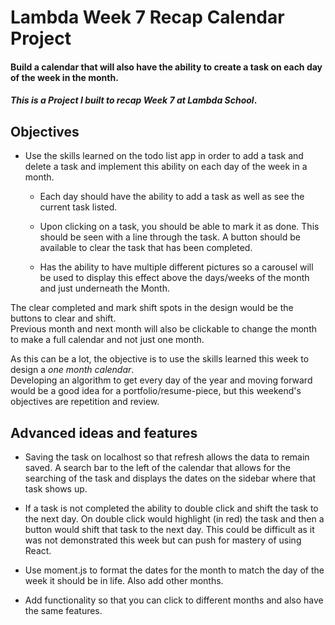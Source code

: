 # Lambda Week 7 Recap Calendar Project

#### Build a calendar that will also have the ability to create a task on each day of the week in the month.

#### *This is a Project I built to recap Week 7 at Lambda School*.

## Objectives

- Use the skills learned on the todo list app in order to add a task and delete a task and implement this ability on each day of the week in a month.

    - Each day should have the ability to add a task as well as see the current task listed.

    - Upon clicking on a task, you should be able to mark it as done. This should be seen with a line through the task. A button should be available to clear the task that has been completed.

    - Has the ability to have multiple different pictures so a carousel will be used to display this effect above the days/weeks of the month and just underneath the Month.

The clear completed and mark shift spots in the design would be the buttons to clear and shift.     
Previous month and next month will also be clickable to change the month to make a full calendar and not just one month.

As this can be a lot, the objective is to use the skills learned this week to design a *one month calendar*.    
Developing an algorithm to get every day of the year and moving forward would be a good idea for a portfolio/resume-piece, but this weekend's objectives are repetition and review. 


## Advanced ideas and features

- Saving the task on localhost so that refresh allows the data to remain saved. A search bar to the left of the calendar that allows for the searching of the task and displays the dates on the sidebar where that task shows up.

- If a task is not completed the ability to double click and shift the task to the next day. On double click would highlight (in red) the task and then a button would shift that task to the next day. This could be difficult as it was not demonstrated this week but can push for mastery of using React.

- Use moment.js to format the dates for the month to match the day of the week it should be in life. Also add other months.

- Add functionality so that you can click to different months and also have the same features.
